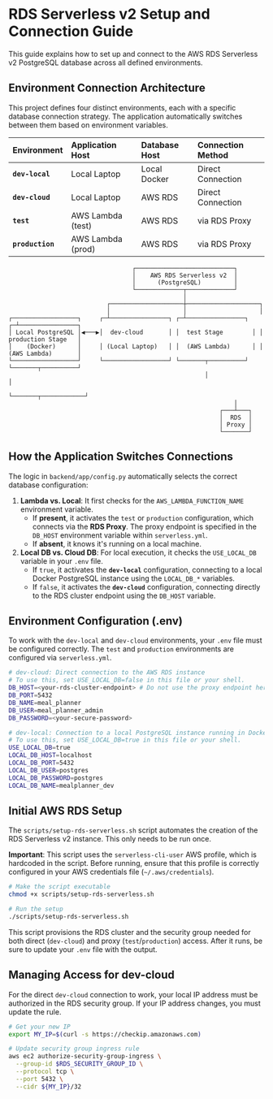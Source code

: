 # RDS Serverless v2 Setup and Connection Guide

This guide explains how to set up and connect to the AWS RDS Serverless v2 PostgreSQL database across all defined environments.

## Environment Connection Architecture

This project defines four distinct environments, each with a specific database connection strategy. The application automatically switches between them based on environment variables.

| Environment | Application Host | Database Host | Connection Method |
| :--- | :--- | :--- | :--- |
| **`dev-local`** | Local Laptop | Local Docker | Direct Connection |
| **`dev-cloud`** | Local Laptop | AWS RDS | Direct Connection |
| **`test`** | AWS Lambda (test) | AWS RDS | via RDS Proxy |
| **`production`** | AWS Lambda (prod) | AWS RDS | via RDS Proxy |

```
                                  ┌───────────────────────────┐
                                  │    AWS RDS Serverless v2  │
                                  │      (PostgreSQL)         │
                                  └─────────────┬─────────────┘
                                                │
                           ┌────────────────────┼────────────────────┐
                           │                    │                    │
┌──────────────────┐     ┌─┴────────────────┐ ┌─┴────────────────┐ ┌─┴────────────────┐
│ Local PostgreSQL │◀───▶│  dev-cloud       │ │  test Stage        │ │ production Stage   │
│    (Docker)      │     │ (Local Laptop)   │ │  (AWS Lambda)      │ │ (AWS Lambda)       │
└──────────────────┘     └──────────────────┘ └───────┬──────────┘ └───────┬──────────┘
                                                      │                    │
                                                      └───────┬────────────┘
                                                              │
                                                          ┌───┴───┐
                                                          │  RDS  │
                                                          │ Proxy │
                                                          └───────┘
```

## How the Application Switches Connections

The logic in `backend/app/config.py` automatically selects the correct database configuration:

1.  **Lambda vs. Local**: It first checks for the `AWS_LAMBDA_FUNCTION_NAME` environment variable.
    *   If **present**, it activates the `test` or `production` configuration, which connects via the **RDS Proxy**. The proxy endpoint is specified in the `DB_HOST` environment variable within `serverless.yml`.
    *   If **absent**, it knows it's running on a local machine.
2.  **Local DB vs. Cloud DB**: For local execution, it checks the `USE_LOCAL_DB` variable in your `.env` file.
    *   If `true`, it activates the **`dev-local`** configuration, connecting to a local Docker PostgreSQL instance using the `LOCAL_DB_*` variables.
    *   If `false`, it activates the **`dev-cloud`** configuration, connecting directly to the RDS cluster endpoint using the `DB_HOST` variable.

## Environment Configuration (.env)

To work with the `dev-local` and `dev-cloud` environments, your `.env` file must be configured correctly. The `test` and `production` environments are configured via `serverless.yml`.

```bash
# dev-cloud: Direct connection to the AWS RDS instance
# To use this, set USE_LOCAL_DB=false in this file or your shell.
DB_HOST=<your-rds-cluster-endpoint> # Do not use the proxy endpoint here
DB_PORT=5432
DB_NAME=meal_planner
DB_USER=meal_planner_admin
DB_PASSWORD=<your-secure-password>

# dev-local: Connection to a local PostgreSQL instance running in Docker
# To use this, set USE_LOCAL_DB=true in this file or your shell.
USE_LOCAL_DB=true
LOCAL_DB_HOST=localhost
LOCAL_DB_PORT=5432
LOCAL_DB_USER=postgres
LOCAL_DB_PASSWORD=postgres
LOCAL_DB_NAME=mealplanner_dev
```

## Initial AWS RDS Setup

The `scripts/setup-rds-serverless.sh` script automates the creation of the RDS Serverless v2 instance. This only needs to be run once.

**Important**: This script uses the `serverless-cli-user` AWS profile, which is hardcoded in the script. Before running, ensure that this profile is correctly configured in your AWS credentials file (`~/.aws/credentials`).

```bash
# Make the script executable
chmod +x scripts/setup-rds-serverless.sh

# Run the setup
./scripts/setup-rds-serverless.sh
```

This script provisions the RDS cluster and the security group needed for both direct (`dev-cloud`) and proxy (`test`/`production`) access. After it runs, be sure to update your `.env` file with the output.

## Managing Access for dev-cloud

For the direct `dev-cloud` connection to work, your local IP address must be authorized in the RDS security group. If your IP address changes, you must update the rule.

```bash
# Get your new IP
export MY_IP=$(curl -s https://checkip.amazonaws.com)

# Update security group ingress rule
aws ec2 authorize-security-group-ingress \
  --group-id $RDS_SECURITY_GROUP_ID \
  --protocol tcp \
  --port 5432 \
  --cidr ${MY_IP}/32
```
